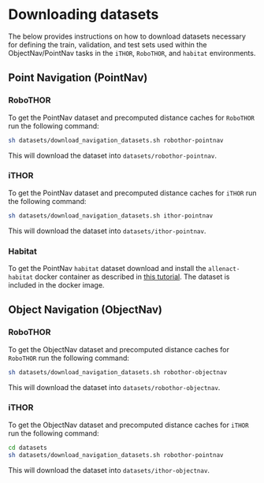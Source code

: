 # Downloading datasets 

The below provides instructions on how to download datasets necessary for defining the train, validation, and
test sets used within the ObjectNav/PointNav tasks in the `iTHOR`, `RoboTHOR`, and `habitat` environments.

<!--
Note that these datasets **do not include** scene assets for the below datasets. For `iTHOR` and `RoboTHOR`
these scene assets will be downloaded automatically, for `habitat` please following the instructions
in [this tutorial](installation-framework.md).
-->

## Point Navigation (PointNav)

### RoboTHOR
To get the PointNav dataset and precomputed distance caches for `RoboTHOR` run the following command:
```bash
sh datasets/download_navigation_datasets.sh robothor-pointnav
```
This will download the dataset into `datasets/robothor-pointnav`.
### iTHOR
To get the PointNav dataset and precomputed distance caches for `iTHOR` run the following command:
```bash
sh datasets/download_navigation_datasets.sh ithor-pointnav
```
This will download the dataset into `datasets/ithor-pointnav`.

### Habitat
To get the PointNav `habitat` dataset download and install the `allenact-habitat` docker
container as described in [this tutorial](installation-framework.md). The dataset is
included in the docker image.

## Object Navigation (ObjectNav)

### RoboTHOR
To get the ObjectNav dataset and precomputed distance caches for `RoboTHOR` run the following command:

```bash
sh datasets/download_navigation_datasets.sh robothor-objectnav
```
This will download the dataset into `datasets/robothor-objectnav`.

### iTHOR
To get the ObjectNav dataset and precomputed distance caches for `iTHOR` run the following command:
```bash
cd datasets
sh datasets/download_navigation_datasets.sh robothor-pointnav
```
This will download the dataset into `datasets/ithor-objectnav`.
